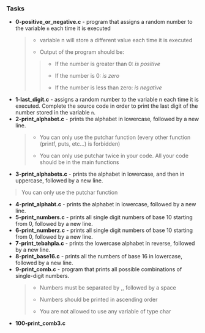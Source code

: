 ### Tasks
* **0-positive_or_negative.c** - program that assigns a random number to the variable `n` each time it is executed
   > - variable n will store a different value each time it is executed
   >
   > * Output of the program should be:
   >> * If the number is greater than 0: *is positive*
   >> - If the number is 0: *is zero*
   >> * If the number is less than zero: *is negative*
* **1-last_digit.c** - assigns a random number to the variable n each time it is executed. Complete the source code in order to print the last digit of the number stored in the variable `n`.
* **2-print_alphabet.c** - prints the alphabet in lowercase, followed by a new line.
    > * You can only use the putchar function (every other function (printf, puts, etc…) is forbidden)
    >
    > - You can only use putchar twice in your code. All your code should be in the main functions
* **3-print_alphabets.c** - prints the alphabet in lowercase, and then in uppercase, followed by a new line.
 > You can only use the putchar function 
* **4-print_alphabt.c** - prints the alphabet in lowercase, followed by a new line.
* **5-print_numbers.c** - prints all single digit numbers of base 10 starting from 0, followed by a new line.
* **6-print_numberz.c** - prints all single digit numbers of base 10 starting from 0, followed by a new line.
* **7-print_tebahpla.c** - prints the lowercase alphabet in reverse, followed by a new line.
* **8-print_base16.c** - prints all the numbers of base 16 in lowercase, followed by a new line.
* **9-print_comb.c** - program that prints all possible combinations of single-digit numbers.
    > * Numbers must be separated by ,, followed by a space
    >
    > - Numbers should be printed in ascending order
    >
    > * You are not allowed to use any variable of type char
* **100-print_comb3.c** 